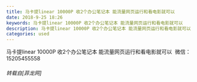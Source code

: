 ```yaml
---
title: 马卡提linear 10000P 收2个办公笔记本 能流量网页运行和看电影就可以
date: 2018-9-25 18:26
keywords: 马卡提linear 10000P 收2个办公笔记本 能流量网页运行和看电影就可以
description: 马卡提linear 10000P 收2个办公笔记本 能流量网页运行和看电影就可以  微信：15205455558
categories: used
---
```

<td class="t_f" id="postmessage_1878885">

马卡提linear 10000P 收2个办公笔记本 能流量网页运行和看电影就可以  微信：15205455558</td>
###### 转载自[菲龙网]